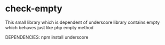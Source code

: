 # check-empty
This small library which is dependent of underscore library contains empty which behaves just like php empty method

DEPENDENCIES:
npm install underscore
